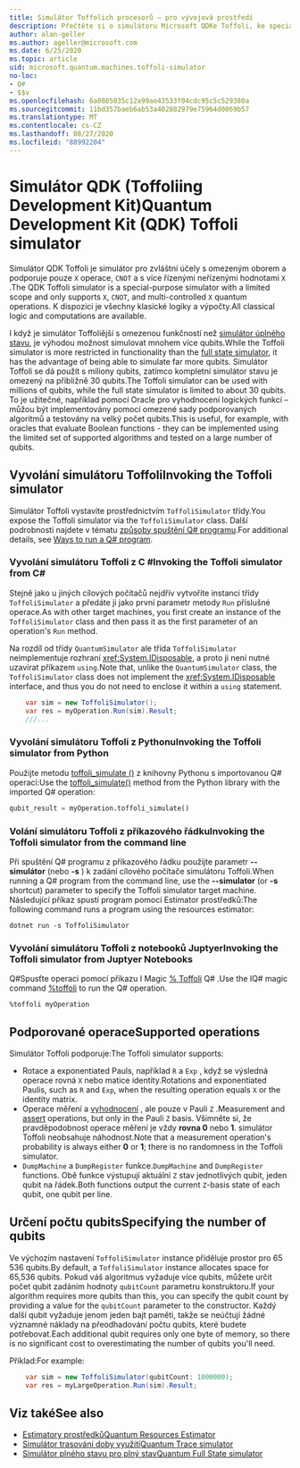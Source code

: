 ```yaml
---
title: Simulátor Toffolich procesorů – pro vývojová prostředí
description: Přečtěte si o simulátoru Microsoft QDKe Toffoli, ke speciálnímu simulátoru pro každý účel, který je možné použít s miliony qubits.
author: alan-geller
ms.author: ageller@microsoft.com
ms.date: 6/25/2020
ms.topic: article
uid: microsoft.quantum.machines.toffoli-simulator
no-loc:
- Q#
- $$v
ms.openlocfilehash: 6a0885035c12a99ae43533f04cdc95c5c529380a
ms.sourcegitcommit: 11bd357baeb6ab53a402882979e75964d0869b57
ms.translationtype: MT
ms.contentlocale: cs-CZ
ms.lasthandoff: 08/27/2020
ms.locfileid: "88992204"
---
```

# <a name="quantum-development-kit-qdk-toffoli-simulator"></a><span data-ttu-id="21793-103">Simulátor QDK (Toffoliing Development Kit)</span><span class="sxs-lookup"><span data-stu-id="21793-103">Quantum Development Kit (QDK) Toffoli simulator</span></span>

<span data-ttu-id="21793-104">Simulátor QDK Toffoli je simulátor pro zvláštní účely s omezeným oborem a podporuje pouze `X` operace, `CNOT` a s více řízenými neřízenými hodnotami `X` .</span><span class="sxs-lookup"><span data-stu-id="21793-104">The QDK Toffoli simulator is a special-purpose simulator with a limited scope and only supports `X`, `CNOT`, and multi-controlled `X` quantum operations.</span></span> <span data-ttu-id="21793-105">K dispozici je všechny klasické logiky a výpočty.</span><span class="sxs-lookup"><span data-stu-id="21793-105">All classical logic and computations are available.</span></span>

<span data-ttu-id="21793-106">I když je simulátor Toffoliější s omezenou funkčností než [simulátor úplného stavu](xref:microsoft.quantum.machines.full-state-simulator), je výhodou možnost simulovat mnohem více qubits.</span><span class="sxs-lookup"><span data-stu-id="21793-106">While the Toffoli simulator is more restricted in functionality than the [full state simulator](xref:microsoft.quantum.machines.full-state-simulator), it has the advantage of being able to simulate far more qubits.</span></span> <span data-ttu-id="21793-107">Simulátor Toffoli se dá použít s miliony qubits, zatímco kompletní simulátor stavu je omezený na přibližně 30 qubits.</span><span class="sxs-lookup"><span data-stu-id="21793-107">The Toffoli simulator can be used with millions of qubits, while the full state simulator is limited to about 30 qubits.</span></span> <span data-ttu-id="21793-108">To je užitečné, například pomocí Oracle pro vyhodnocení logických funkcí – můžou být implementovány pomocí omezené sady podporovaných algoritmů a testovány na velký počet qubits.</span><span class="sxs-lookup"><span data-stu-id="21793-108">This is useful, for example, with oracles that evaluate Boolean functions - they can be implemented using the limited set of supported algorithms and tested on a large number of qubits.</span></span>

## <a name="invoking-the-toffoli-simulator"></a><span data-ttu-id="21793-109">Vyvolání simulátoru Toffoli</span><span class="sxs-lookup"><span data-stu-id="21793-109">Invoking the Toffoli simulator</span></span>

<span data-ttu-id="21793-110">Simulátor Toffoli vystavíte prostřednictvím `ToffoliSimulator` třídy.</span><span class="sxs-lookup"><span data-stu-id="21793-110">You expose the Toffoli simulator via the `ToffoliSimulator` class.</span></span> <span data-ttu-id="21793-111">Další podrobnosti najdete v tématu [způsoby spuštění Q# programu](xref:microsoft.quantum.guide.host-programs).</span><span class="sxs-lookup"><span data-stu-id="21793-111">For additional details, see [Ways to run a Q# program](xref:microsoft.quantum.guide.host-programs).</span></span>

### <a name="invoking-the-toffoli-simulator-from-c"></a><span data-ttu-id="21793-112">Vyvolání simulátoru Toffoli z C #</span><span class="sxs-lookup"><span data-stu-id="21793-112">Invoking the Toffoli simulator from C#</span></span>

<span data-ttu-id="21793-113">Stejně jako u jiných cílových počítačů nejdřív vytvoříte instanci třídy `ToffoliSimulator` a předáte ji jako první parametr metody `Run` příslušné operace.</span><span class="sxs-lookup"><span data-stu-id="21793-113">As with other target machines, you first create an instance of the `ToffoliSimulator` class and then pass it as the first parameter of an operation's `Run` method.</span></span>

<span data-ttu-id="21793-114">Na rozdíl od třídy `QuantumSimulator` ale třída `ToffoliSimulator` neimplementuje rozhraní <xref:System.IDisposable>, a proto ji není nutné uzavírat příkazem `using`.</span><span class="sxs-lookup"><span data-stu-id="21793-114">Note that, unlike the `QuantumSimulator` class, the `ToffoliSimulator` class does not implement the <xref:System.IDisposable> interface, and thus you do not need to enclose it within a `using` statement.</span></span>

```csharp
    var sim = new ToffoliSimulator();
    var res = myOperation.Run(sim).Result;
    ///...
```

### <a name="invoking-the-toffoli-simulator-from-python"></a><span data-ttu-id="21793-115">Vyvolání simulátoru Toffoli z Pythonu</span><span class="sxs-lookup"><span data-stu-id="21793-115">Invoking the Toffoli simulator from Python</span></span>

<span data-ttu-id="21793-116">Použijte metodu [toffoli_simulate ()](https://docs.microsoft.com/python/qsharp-core/qsharp.loader.qsharpcallable) z knihovny Pythonu s importovanou Q# operací:</span><span class="sxs-lookup"><span data-stu-id="21793-116">Use the [toffoli_simulate()](https://docs.microsoft.com/python/qsharp-core/qsharp.loader.qsharpcallable) method from the Python library with the imported Q# operation:</span></span>

```python
qubit_result = myOperation.toffoli_simulate()
```

### <a name="invoking-the-toffoli-simulator-from-the-command-line"></a><span data-ttu-id="21793-117">Volání simulátoru Toffoli z příkazového řádku</span><span class="sxs-lookup"><span data-stu-id="21793-117">Invoking the Toffoli simulator from the command line</span></span>

<span data-ttu-id="21793-118">Při spuštění Q# programu z příkazového řádku použijte parametr **--simulátor** (nebo **-s** ) k zadání cílového počítače simulátoru Toffoli.</span><span class="sxs-lookup"><span data-stu-id="21793-118">When running a Q# program from the command line, use the **--simulator** (or **-s** shortcut) parameter to specify the Toffoli simulator target machine.</span></span> <span data-ttu-id="21793-119">Následující příkaz spustí program pomocí Estimator prostředků:</span><span class="sxs-lookup"><span data-stu-id="21793-119">The following command runs a program using the resources estimator:</span></span> 

```dotnetcli
dotnet run -s ToffoliSimulator
```

### <a name="invoking-the-toffoli-simulator-from-juptyer-notebooks"></a><span data-ttu-id="21793-120">Vyvolání simulátoru Toffoli z notebooků Juptyer</span><span class="sxs-lookup"><span data-stu-id="21793-120">Invoking the Toffoli simulator from Juptyer Notebooks</span></span>

<span data-ttu-id="21793-121">Q#Spusťte operaci pomocí příkazu I Magic [% Toffoli](xref:microsoft.quantum.iqsharp.magic-ref.toffoli) Q# .</span><span class="sxs-lookup"><span data-stu-id="21793-121">Use the IQ# magic command [%toffoli](xref:microsoft.quantum.iqsharp.magic-ref.toffoli) to run the Q# operation.</span></span>

```
%toffoli myOperation
```

## <a name="supported-operations"></a><span data-ttu-id="21793-122">Podporované operace</span><span class="sxs-lookup"><span data-stu-id="21793-122">Supported operations</span></span>

<span data-ttu-id="21793-123">Simulátor Toffoli podporuje:</span><span class="sxs-lookup"><span data-stu-id="21793-123">The Toffoli simulator supports:</span></span>

* <span data-ttu-id="21793-124">Rotace a exponentiated Pauls, například `R` a `Exp` , když se výsledná operace rovná `X` nebo matice identity.</span><span class="sxs-lookup"><span data-stu-id="21793-124">Rotations and exponentiated Paulis, such as `R` and `Exp`, when the resulting operation equals `X` or the identity matrix.</span></span>
* <span data-ttu-id="21793-125">Operace měření a [vyhodnocení](xref:microsoft.quantum.diagnostics.assertmeasurement) , ale pouze v Pauli `Z` .</span><span class="sxs-lookup"><span data-stu-id="21793-125">Measurement and [assert](xref:microsoft.quantum.diagnostics.assertmeasurement) operations, but only in the Pauli `Z` basis.</span></span> <span data-ttu-id="21793-126">Všimněte si, že pravděpodobnost operace měření je vždy **rovna 0** nebo **1**. simulátor Toffoli neobsahuje náhodnost.</span><span class="sxs-lookup"><span data-stu-id="21793-126">Note that a measurement operation's probability is always either **0** or **1**; there is no randomness in the Toffoli simulator.</span></span>
* <span data-ttu-id="21793-127">`DumpMachine` a `DumpRegister` funkce.</span><span class="sxs-lookup"><span data-stu-id="21793-127">`DumpMachine` and `DumpRegister` functions.</span></span>
<span data-ttu-id="21793-128">Obě funkce výstupují aktuální `Z` stav jednotlivých qubit, jeden qubit na řádek.</span><span class="sxs-lookup"><span data-stu-id="21793-128">Both functions output the current `Z`-basis state of each qubit, one qubit per line.</span></span>

## <a name="specifying-the-number-of-qubits"></a><span data-ttu-id="21793-129">Určení počtu qubits</span><span class="sxs-lookup"><span data-stu-id="21793-129">Specifying the number of qubits</span></span>

<span data-ttu-id="21793-130">Ve výchozím nastavení `ToffoliSimulator` instance přiděluje prostor pro 65 536 qubits.</span><span class="sxs-lookup"><span data-stu-id="21793-130">By default, a `ToffoliSimulator` instance allocates space for 65,536 qubits.</span></span>
<span data-ttu-id="21793-131">Pokud váš algoritmus vyžaduje více qubits, můžete určit počet qubit zadáním hodnoty `qubitCount` parametru konstruktoru.</span><span class="sxs-lookup"><span data-stu-id="21793-131">If your algorithm requires more qubits than this, you can specify the qubit count by providing a value for the `qubitCount` parameter to the constructor.</span></span>
<span data-ttu-id="21793-132">Každý další qubit vyžaduje jenom jeden bajt paměti, takže se neúčtují žádné významné náklady na přeodhadování počtu qubits, které budete potřebovat.</span><span class="sxs-lookup"><span data-stu-id="21793-132">Each additional qubit requires only one byte of memory, so there is no significant cost to overestimating the number of qubits you'll need.</span></span>

<span data-ttu-id="21793-133">Příklad:</span><span class="sxs-lookup"><span data-stu-id="21793-133">For example:</span></span>

```csharp
    var sim = new ToffoliSimulator(qubitCount: 1000000);
    var res = myLargeOperation.Run(sim).Result;
```

## <a name="see-also"></a><span data-ttu-id="21793-134">Viz také</span><span class="sxs-lookup"><span data-stu-id="21793-134">See also</span></span>

- [<span data-ttu-id="21793-135">Estimatory prostředků</span><span class="sxs-lookup"><span data-stu-id="21793-135">Quantum Resources Estimator</span></span>](xref:microsoft.quantum.machines.resources-estimator)
- [<span data-ttu-id="21793-136">Simulátor trasování doby využití</span><span class="sxs-lookup"><span data-stu-id="21793-136">Quantum Trace simulator</span></span>](xref:microsoft.quantum.machines.qc-trace-simulator.intro)
- [<span data-ttu-id="21793-137">Simulátor plného stavu pro plný stav</span><span class="sxs-lookup"><span data-stu-id="21793-137">Quantum Full State simulator</span></span>](xref:microsoft.quantum.machines.full-state-simulator) 